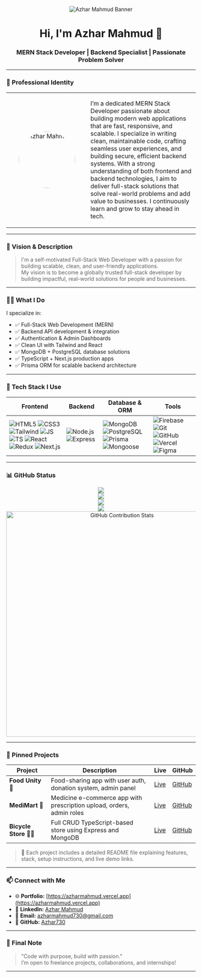 <!-- 🏞 Banner / Cover Image -->
<p align="center">
  <img src="https://i.postimg.cc/nV6bMDt6/azhar-mahmud-banner.png" alt="Azhar Mahmud Banner" />
</p>

<h1 align="center">Hi, I'm Azhar Mahmud 👋</h1>
<h3 align="center">MERN Stack Developer | Backend Specialist | Passionate Problem Solver</h3>

---

### 👤 Professional Identity

<table align="center">
  <tr>
    <td align="center" width="200">
      <img src="https://i.postimg.cc/CMn9yxfJ/IMG-20230809-145342.png" alt="Azhar Mahmud" width="150" style="border-radius: 50%;" />
    </td>
    <td>
      <p>I’m a dedicated MERN Stack Developer passionate about building modern web applications that are fast, responsive, and scalable. I specialize in writing clean, maintainable code, crafting seamless user experiences, and building secure, efficient backend systems. With a strong understanding of both frontend and backend technologies, I aim to deliver full-stack solutions that solve real-world problems and add value to businesses. I continuously learn and grow to stay ahead in tech.</p>
    </td>
  </tr>
</table>

---

### 🎯 Vision & Description

> I'm a self-motivated Full-Stack Web Developer with a passion for building scalable, clean, and user-friendly applications.  
> My vision is to become a globally trusted full-stack developer by building impactful, real-world solutions for people and businesses.

---

### 🧑‍💻 What I Do

I specialize in:
- ✅ Full-Stack Web Development (MERN)
- ✅ Backend API development & integration
- ✅ Authentication & Admin Dashboards
- ✅ Clean UI with Tailwind and React
- ✅ MongoDB + PostgreSQL database solutions
- ✅ TypeScript + Next.js production apps
- ✅ Prisma ORM for scalable backend architecture

---

### 🧰 Tech Stack I Use

<div align="center">

| Frontend | Backend | Database & ORM | Tools |
|----------|----------|----------------|-------|
| ![HTML5](https://skillicons.dev/icons?i=html) ![CSS3](https://skillicons.dev/icons?i=css) ![Tailwind](https://skillicons.dev/icons?i=tailwind) ![JS](https://skillicons.dev/icons?i=js) ![TS](https://skillicons.dev/icons?i=ts) ![React](https://skillicons.dev/icons?i=react) ![Redux](https://skillicons.dev/icons?i=redux) ![Next.js](https://skillicons.dev/icons?i=next) | ![Node.js](https://skillicons.dev/icons?i=nodejs) ![Express](https://skillicons.dev/icons?i=express) | ![MongoDB](https://skillicons.dev/icons?i=mongodb) ![PostgreSQL](https://skillicons.dev/icons?i=postgres) ![Prisma](https://skillicons.dev/icons?i=prisma) <br> ![Mongoose](https://img.shields.io/badge/Mongoose-880000?style=for-the-badge&logo=mongoose&logoColor=white) | ![Firebase](https://skillicons.dev/icons?i=firebase) ![Git](https://skillicons.dev/icons?i=git) ![GitHub](https://skillicons.dev/icons?i=github) ![Vercel](https://skillicons.dev/icons?i=vercel) ![Figma](https://skillicons.dev/icons?i=figma) |

</div>

---

### 📊 GitHub Status

<p align="center">
  <img src="https://github-readme-stats.vercel.app/api?username=Azhar730&show_icons=true&theme=radical" />
  <br />
  <img src="https://github-readme-streak-stats.herokuapp.com?user=Azhar730&theme=radical" />
  <br />
  <img src="https://github-readme-stats.vercel.app/api/top-langs/?username=Azhar730&layout=compact&theme=radical" />
  <br />
  <img src="https://github-profile-trophy.vercel.app/?username=Azhar730&theme=radical" />
  <br />
  <!-- New GitHub Contribution Image -->
  <img src="https://i.postimg.cc/1t7tJpQv/github.png" alt="GitHub Contribution Stats" width="600"/>
</p>

---

### 📌 Pinned Projects

| Project | Description | Live | GitHub |
|--------|-------------|------|--------|
| **Food Unity 🍱** | Food-sharing app with user auth, donation system, admin panel | [Live](https://foodunity-cc2e3.web.app) | [GitHub](https://github.com/Azhar730/food-unity) |
| **MediMart 💊** | Medicine e-commerce app with prescription upload, orders, admin roles | [Live](https://medimart-nu.vercel.app) | [GitHub](https://github.com/Azhar730/medi-mart) |
| **Bicycle Store 🚴‍♂️** | Full CRUD TypeScript-based store using Express and MongoDB | [Live](https://cycle-mart-chi.vercel.app) | [GitHub](https://github.com/Azhar730/cycle-mart) |

> 📁 Each project includes a detailed README file explaining features, stack, setup instructions, and live demo links.

---

### 📫 Connect with Me

- 🌐 **Portfolio:** [https://azharmahmud.vercel.app](https://azharmahmud.vercel.app)  
- 💼 **LinkedIn:** [Azhar Mahmud](https://www.linkedin.com/in/azhar-mahmud-437306267)  
- 📧 **Email:** azharmahmud730@gmail.com  
- 🐙 **GitHub:** [Azhar730](https://github.com/Azhar730)

---

### 💬 Final Note

> "Code with purpose, build with passion."  
> I’m open to freelance projects, collaborations, and internships!

---
